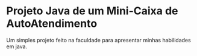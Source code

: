 # Projeto Java de um Mini-Caixa de AutoAtendimento

Um simples projeto feito na faculdade para apresentar minhas habilidades em java.
